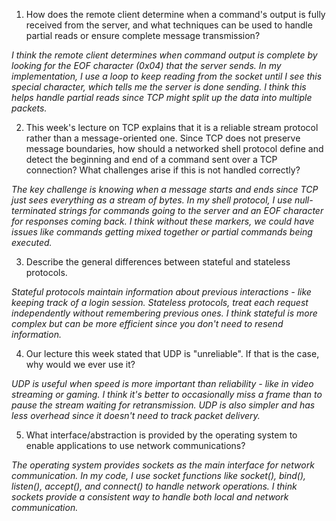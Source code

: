 1. How does the remote client determine when a command's output is fully received from the server, and what techniques can be used to handle partial reads or ensure complete message transmission?

_I think the remote client determines when command output is complete by looking for the EOF character (0x04) that the server sends. In my implementation, I use a loop to keep reading from the socket until I see this special character, which tells me the server is done sending. I think this helps handle partial reads since TCP might split up the data into multiple packets._

2. This week's lecture on TCP explains that it is a reliable stream protocol rather than a message-oriented one. Since TCP does not preserve message boundaries, how should a networked shell protocol define and detect the beginning and end of a command sent over a TCP connection? What challenges arise if this is not handled correctly?

_The key challenge is knowing when a message starts and ends since TCP just sees everything as a stream of bytes. In my shell protocol, I use null-terminated strings for commands going to the server and an EOF character for responses coming back. I think without these markers, we could have issues like commands getting mixed together or partial commands being executed._

3. Describe the general differences between stateful and stateless protocols.

_Stateful protocols maintain information about previous interactions - like keeping track of a login session. Stateless protocols, treat each request independently without remembering previous ones. I think stateful is more complex but can be more efficient since you don't need to resend information._

4. Our lecture this week stated that UDP is "unreliable". If that is the case, why would we ever use it?

_UDP is useful when speed is more important than reliability - like in video streaming or gaming. I think it's better to occasionally miss a frame than to pause the stream waiting for retransmission. UDP is also simpler and has less overhead since it doesn't need to track packet delivery._

5. What interface/abstraction is provided by the operating system to enable applications to use network communications?

_The operating system provides sockets as the main interface for network communication. In my code, I use socket functions like socket(), bind(), listen(), accept(), and connect() to handle network operations. I think sockets provide a consistent way to handle both local and network communication._